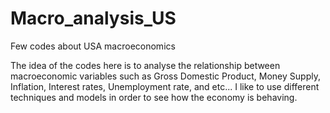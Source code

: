 # Macro_analysis_US
Few codes about USA macroeconomics 

The idea of the codes here is to analyse the relationship between macroeconomic variables such as Gross Domestic Product, Money Supply, Inflation, Interest
rates, Unemployment rate, and etc... I like to use different techniques and models in order to see how the economy is behaving. 
